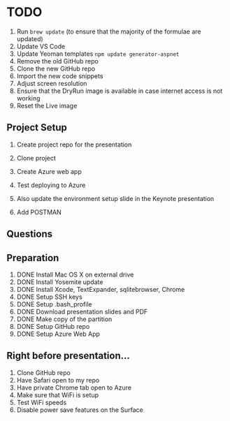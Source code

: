 
# TODO

1. Run `brew update` (to ensure that the majority of the formulae are updated)
1. Update VS Code
1. Update Yeoman templates `npm update generator-aspnet`
1. Remove the old GitHub repo
1. Clone the new GitHub repo
1. Import the new code snippets
1. Adjust screen resolution
1. Ensure that the DryRun image is available in case internet access is not working
1. Reset the Live image

## Project Setup

1. Create project repo for the presentation
1. Clone project
1. Create Azure web app

1. Test deploying to Azure
1. Also update the environment setup slide in the Keynote presentation
 1. Add POSTMAN

## Questions

## Preparation

1. DONE Install Mac OS X on external drive
1. DONE Install Yosemite update
1. DONE Install Xcode, TextExpander, sqlitebrowser, Chrome
1. DONE Setup SSH keys
1. DONE Setup .bash_profile
1. DONE Download presentation slides and PDF
1. DONE Make copy of the partition
1. DONE Setup GitHub repo
1. DONE Setup Azure Web App

## Right before presentation...

1. Clone GitHub repo
1. Have Safari open to my repo
1. Have private Chrome tab open to Azure
1. Make sure that WiFi is setup
1. Test WiFi speeds
1. Disable power save features on the Surface
